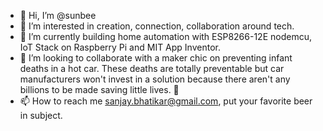 - 👋 Hi, I’m @sunbee
- 👀 I’m interested in creation, connection, collaboration around tech.
- 🌱 I’m currently building home automation with ESP8266-12E nodemcu, IoT Stack on Raspberry Pi and MIT App Inventor.
- 💞️ I’m looking to collaborate with a maker chic on preventing infant deaths in a hot car. These deaths are totally preventable but car manufacturers won't invest in a solution because there aren't any billions to be made saving little lives. :exploding_head:
- 📫 How to reach me sanjay.bhatikar@gmail.com, put your favorite beer in subject.

<!---
sunbee/sunbee is a ✨ special ✨ repository because its `README.md` (this file) appears on your GitHub profile.
You can click the Preview link to take a look at your changes.
--->
